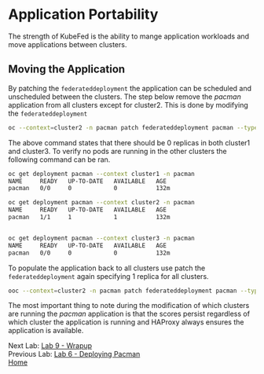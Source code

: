 # Application Portability
The strength of KubeFed is the ability to mange application workloads and move applications between clusters.

## Moving the Application
By patching the `federateddeployment` the application can be scheduled and unscheduled between the clusters. The step below remove the *pacman* application from all clusters except for cluster2. This is done by modifying the `federateddeployment`
~~~sh
oc --context=cluster2 -n pacman patch federateddeployment pacman --type=merge -p '{"spec":{"overrides":[{"clusterName":"cluster3","clusterOverrides":[{"path":"/spec/replicas","value":0}]},{"clusterName":"cluster1","clusterOverrides":[{"path":"/spec/replicas","value":0}]}]}}'
~~~

The above command states that there should be 0 replicas in both cluster1 and cluster3. To verify
no pods are running in the other clusters the following command can be ran.

~~~sh
oc get deployment pacman --context cluster1 -n pacman
NAME     READY   UP-TO-DATE   AVAILABLE   AGE
pacman   0/0     0            0           132m

oc get deployment pacman --context cluster2 -n pacman
NAME     READY   UP-TO-DATE   AVAILABLE   AGE
pacman   1/1     1            1           132m


oc get deployment pacman --context cluster3 -n pacman
NAME     READY   UP-TO-DATE   AVAILABLE   AGE
pacman   0/0     0            0           132m
~~~

To populate the application back to all clusters use patch the `federateddeployment` again specifying 1 replica for all clusters.
~~~sh
ooc --context=cluster2 -n pacman patch federateddeployment pacman --type=merge -p '{"spec":{"overrides":[{"clusterName":"cluster3","clusterOverrides":[{"path":"/spec/replicas","value":0}]},{"clusterName":"cluster1","clusterOverrides":[{"path":"/spec/replicas","value":0}]}]}}'
~~~

The most important thing to note during the modification of which clusters are running the
*pacman* application is that the scores persist regardless of which cluster the application is running and HAProxy always ensures the application is available.


Next Lab: [Lab 9 - Wrapup ](./8.md)<br>
Previous Lab: [Lab 6 - Deploying Pacman](./6.md)<br>
[Home](../README.md)
